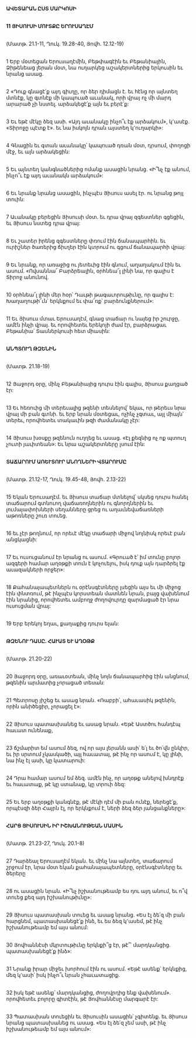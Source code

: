 **ԱՎԵՏԱՐԱՆ ԸՍՏ ՄԱՐԿՈՍԻ**

\
**11 ՅԻՍՈՒՍԻ ՄՈՒՏՔԸ ԵՐՈՒՍԱՂԷՄ**

\
(Մատթ. 21.1-11, Ղուկ. 19.28-40, Յովհ. 12.12-19)

\
1 Երբ մօտեցան Երուսաղէմին, Բեթփագէին եւ Բեթանիային, Ձիթենեաց լերան մօտ, նա ուղարկեց աշակերտներից երկուսին եւ նրանց ասաց.

\
2 «Դուք գնացէ՛ք այդ գիւղը, որ ձեր դիմացն է. եւ հէնց որ այնտեղ մտնէք, կը գտնէք մի կապուած աւանակ, որի վրայ ոչ մի մարդ արարած չի նստել. արձակեցէ՛ք այն եւ բերէ՛ք:

\
3 Եւ եթէ մէկը ձեզ ասի. «Այդ աւանակը ինչո՞ւ էք արձակում», կ՚ասէք. «Տիրոջը պէտք է». եւ նա իսկոյն դրան այստեղ կ՚ուղարկի»:

\
4 Գնացին եւ գտան աւանակը՝ կապուած դռան մօտ, դրսում, փողոցի մէջ, եւ այն արձակեցին:

\
5 Եւ այնտեղ կանգնածներից ոմանք ասացին նրանց. «Ի՞նչ էք անում, ինչո՞ւ էք այդ աւանակն արձակում»:

\
6 Եւ նրանք նրանց ասացին, ինչպէս Յիսուս ասել էր. ու նրանց թոյլ տուին:

\
7 Աւանակը բերեցին Յիսուսի մօտ. եւ դրա վրայ զգեստներ գցեցին, եւ Յիսուս նստեց դրա վրայ:

\
8 Եւ շատեր իրենց զգեստները փռում էին ճանապարհին. եւ ուրիշներ ծառերից ճիւղեր էին կտրում ու գցում ճանապարհի վրայ:

\
9 Եւ նրանք, որ առաջից ու յետեւից էին գնում, աղաղակում էին եւ ասում. «Ովսաննա՜ Բարձրեալին, օրհնեա՜լ լինի նա, որ գալիս է Տիրոջ անունով.

\
10 օրհնեա՜լ լինի մեր հօր՝ Դաւթի թագաւորութիւնը, որ գալիս է: Խաղաղութի՜ւն՝ երկնքում եւ փա՜ռք՝ բարձունքներում»:

\
11 Եւ Յիսուս մտաւ Երուսաղէմ, գնաց տաճար ու նայեց իր շուրջը, ամէն ինչի վրայ. եւ որովհետեւ երեկոյի ժամ էր, բարձրացաւ Բեթանիա՝ Տասներկուսի հետ միասին:

\
**ԱՆՊՏՈՒՂ ԹԶԵՆԻՆ**

\
(Մատթ. 21.18-19)

\
12 Յաջորդ օրը, մինչ Բեթանիայից դուրս էին գալիս, Յիսուս քաղցած էր:

\
13 Եւ հեռուից մի տերեւալից թզենի տեսնելով՝ եկաւ, որ թերեւս նրա վրայ մի բան գտնի. եւ երբ նրան մօտեցաւ, ոչինչ չգտաւ, այլ միայն՝ տերեւ, որովհետեւ տակաւին թզի ժամանակը չէր:

\
14 Յիսուս խօսքը թզենուն ուղղեց եւ ասաց. «Էլ քեզնից ոչ ոք պտուղ չուտի յաւիտեան»: Եւ նրա աշակերտները լսում էին:

\
**ՏԱՃԱՐՈՒՄ ԱՌԵՒՏՈՒՐ ԱՆՈՂՆԵՐԻ ՎՏԱՐՈՒՄԸ**

\
(Մատթ. 21.12-17, Ղուկ. 19.45-48, Յովհ. 2.13-22)

\
15 Եկան Երուսաղէմ. եւ Յիսուս տաճար մտնելով՝ սկսեց դուրս հանել տաճարում գտնուող վաճառողներին ու գնորդներին եւ լումայափոխների սեղանները ցրեց ու աղաւնեվաճառների աթոռները շուռ տուեց.

\
16 եւ չէր թողնում, որ որեւէ մէկը տաճարի միջով նոյնիսկ որեւէ բան անցկացնի:

\
17 Եւ ուսուցանում էր նրանց ու ասում. «Գրուած է՝ իմ տունը բոլոր ազգերի համար աղօթքի տուն է կոչուելու, իսկ դուք այն դարձրել էք աւազակների որջեր»:

\
18 Քահանայապետներն ու օրէնսգէտները լսեցին այս եւ մի միջոց էին փնտռում, թէ ինչպէս կորստեան մատնեն նրան, բայց վախենում էին նրանից, որովհետեւ ամբողջ ժողովուրդը զարմացած էր նրա ուսուցման վրայ:

\
19 Երբ երեկոյ եղաւ, քաղաքից դուրս ելան:

\
**ԹԶԵՆՈՒ ԴԱՍԸ. ՀԱՒԱՏ ԵՒ ԱՂՕԹՔ**

\
(Մատթ. 21.20-22)

\
20 Յաջորդ օրը, առաւօտեան, մինչ նոյն ճանապարհից էին անցնում, թզենին արմատից չորացած տեսան:

\
21 Պետրոսը յիշեց եւ ասաց նրան. «Ռաբբի՛, ահաւասիկ թզենին, որին անիծեցիր, չորացել է»:

\
22 Յիսուս պատասխանեց եւ ասաց նրան. «Եթէ Աստծու հանդէպ հաւատ ունենաք,

\
23 ճշմարիտ եմ ասում ձեզ, ով որ այս լերանն ասի՝ ե՛լ եւ ծո՛վն ընկիր, եւ իր սրտում չկասկածի, այլ հաւատայ, թէ ինչ որ ասում է, կը լինի, նա ինչ էլ ասի, կը կատարուի:

\
24 Դրա համար ասում եմ ձեզ. ամէն ինչ, որ աղօթք անելով խնդրէք եւ հաւատաք, թէ կը ստանաք, կը տրուի ձեզ:

\
25 Եւ երբ աղօթքի կանգնէք, թէ մէկի դէմ մի բան ունէք, ներեցէ՛ք, որպէսզի ձեր Հայրն էլ, որ երկնքում է, ների ձեզ ձեր յանցանքները»:

\
**ՀԱՐՑ ՅԻՍՈՒՍԻՆ ԻՐ ԻՇԽԱՆՈՒԹԵԱՆ ՄԱՍԻՆ**

\
(Մատթ. 21.23-27, Ղուկ. 20.1-8)

\
27 Դարձեալ Երուսաղէմ եկան. եւ մինչ նա այնտեղ, տաճարում շրջում էր, նրա մօտ եկան քահանայապետները, օրէնսգէտները եւ ծերերը

\
28 ու ասացին նրան. «Ի՞նչ իշխանութեամբ ես դու այդ անում, եւ ո՞վ տուեց քեզ այդ իշխանութիւնը»:

\
29 Յիսուս պատասխան տուեց եւ ասաց նրանց. «Ես էլ ձե՛զ մի բան հարցնեմ, պատասխանեցէ՛ք ինձ, եւ ես ձեզ կ՚ասեմ, թէ ինչ իշխանութեամբ եմ այս անում:

\
30 Յովհաննէսի մկրտութիւնը երկնքի՞ց էր, թէ՞՝ մարդկանցից. պատասխանեցէ՛ք ինձ»:

\
31 Նրանք իրար միջեւ խորհում էին ու ասում. «Եթէ ասենք՝ երկնքից, մեզ կ՚ասի՝ իսկ ինչո՞ւ նրան չհաւատացիք.

\
32 իսկ եթէ ասենք՝ մարդկանցից, ժողովրդից ենք վախենում». որովհետեւ բոլորը գիտէին, թէ Յովհաննէսը մարգարէ էր:

\
33 Պատասխան տուեցին եւ Յիսուսին ասացին՝ չգիտենք. եւ Յիսուս նրանց պատասխանեց ու ասաց. «Ես էլ ձե՛զ չեմ ասի, թէ ինչ իշխանութեամբ եմ այս անում»:
